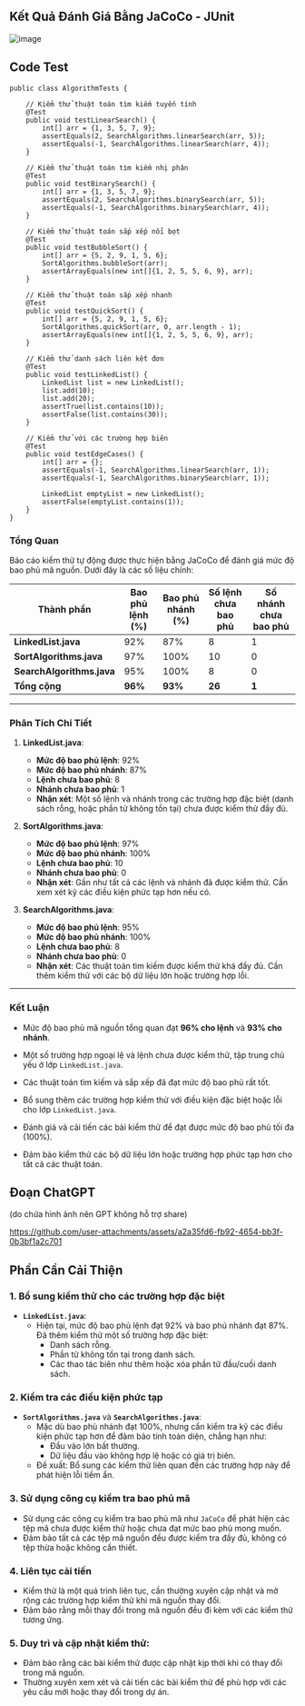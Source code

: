 ## Kết Quả Đánh Giá Bằng JaCoCo - JUnit

![image](https://github.com/user-attachments/assets/2294e263-a1d4-41a6-93a4-38d21fc42062)

## Code Test
    public class AlgorithmTests {
    
        // Kiểm thử thuật toán tìm kiếm tuyến tính
        @Test
        public void testLinearSearch() {
            int[] arr = {1, 3, 5, 7, 9};
            assertEquals(2, SearchAlgorithms.linearSearch(arr, 5));
            assertEquals(-1, SearchAlgorithms.linearSearch(arr, 4));
        }
    
        // Kiểm thử thuật toán tìm kiếm nhị phân
        @Test
        public void testBinarySearch() {
            int[] arr = {1, 3, 5, 7, 9};
            assertEquals(2, SearchAlgorithms.binarySearch(arr, 5));
            assertEquals(-1, SearchAlgorithms.binarySearch(arr, 4));
        }
    
        // Kiểm thử thuật toán sắp xếp nổi bọt
        @Test
        public void testBubbleSort() {
            int[] arr = {5, 2, 9, 1, 5, 6};
            SortAlgorithms.bubbleSort(arr);
            assertArrayEquals(new int[]{1, 2, 5, 5, 6, 9}, arr);
        }
    
        // Kiểm thử thuật toán sắp xếp nhanh
        @Test
        public void testQuickSort() {
            int[] arr = {5, 2, 9, 1, 5, 6};
            SortAlgorithms.quickSort(arr, 0, arr.length - 1);
            assertArrayEquals(new int[]{1, 2, 5, 5, 6, 9}, arr);
        }
    
        // Kiểm thử danh sách liên kết đơn
        @Test
        public void testLinkedList() {
            LinkedList list = new LinkedList();
            list.add(10);
            list.add(20);
            assertTrue(list.contains(10));
            assertFalse(list.contains(30));
        }
    
        // Kiểm thử với các trường hợp biên
        @Test
        public void testEdgeCases() {
            int[] arr = {};
            assertEquals(-1, SearchAlgorithms.linearSearch(arr, 1));
            assertEquals(-1, SearchAlgorithms.binarySearch(arr, 1));
    
            LinkedList emptyList = new LinkedList();
            assertFalse(emptyList.contains(1));
        }
    }


### Tổng Quan
Báo cáo kiểm thử tự động được thực hiện bằng JaCoCo để đánh giá mức độ bao phủ mã nguồn. Dưới đây là các số liệu chính:

| Thành phần              | Bao phủ lệnh (%) | Bao phủ nhánh (%) | Số lệnh chưa bao phủ | Số nhánh chưa bao phủ |
|-------------------------|------------------|-------------------|----------------------|-----------------------|
| **LinkedList.java**     | 92%              | 87%               | 8                    | 1                     |
| **SortAlgorithms.java** | 97%              | 100%              | 10                   | 0                     |
| **SearchAlgorithms.java** | 95%            | 100%              | 8                    | 0                     |
| **Tổng cộng**           | **96%**          | **93%**           | **26**               | **1**                 |

---

### Phân Tích Chi Tiết

1. **LinkedList.java**:
   - **Mức độ bao phủ lệnh**: 92%
   - **Mức độ bao phủ nhánh**: 87%
   - **Lệnh chưa bao phủ**: 8
   - **Nhánh chưa bao phủ**: 1
   - **Nhận xét**: Một số lệnh và nhánh trong các trường hợp đặc biệt (danh sách rỗng, hoặc phần tử không tồn tại) chưa được kiểm thử đầy đủ.

2. **SortAlgorithms.java**:
   - **Mức độ bao phủ lệnh**: 97%
   - **Mức độ bao phủ nhánh**: 100%
   - **Lệnh chưa bao phủ**: 10
   - **Nhánh chưa bao phủ**: 0
   - **Nhận xét**: Gần như tất cả các lệnh và nhánh đã được kiểm thử. Cần xem xét kỹ các điều kiện phức tạp hơn nếu có.

3. **SearchAlgorithms.java**:
   - **Mức độ bao phủ lệnh**: 95%
   - **Mức độ bao phủ nhánh**: 100%
   - **Lệnh chưa bao phủ**: 8
   - **Nhánh chưa bao phủ**: 0
   - **Nhận xét**: Các thuật toán tìm kiếm được kiểm thử khá đầy đủ. Cần thêm kiểm thử với các bộ dữ liệu lớn hoặc trường hợp lỗi.

---

### Kết Luận

- Mức độ bao phủ mã nguồn tổng quan đạt **96% cho lệnh** và **93% cho nhánh**.
- Một số trường hợp ngoại lệ và lệnh chưa được kiểm thử, tập trung chủ yếu ở lớp `LinkedList.java`.
- Các thuật toán tìm kiếm và sắp xếp đã đạt mức độ bao phủ rất tốt.


- Bổ sung thêm các trường hợp kiểm thử với điều kiện đặc biệt hoặc lỗi cho lớp `LinkedList.java`.
- Đánh giá và cải tiến các bài kiểm thử để đạt được mức độ bao phủ tối đa (100%).
- Đảm bảo kiểm thử các bộ dữ liệu lớn hoặc trường hợp phức tạp hơn cho tất cả các thuật toán.

## Đoạn ChatGPT
(do chứa hình ảnh nên GPT không hỗ trợ share)

https://github.com/user-attachments/assets/a2a35fd6-fb92-4654-bb3f-0b3bf1a2c701

## Phần Cần Cải Thiện

### 1. Bổ sung kiểm thử cho các trường hợp đặc biệt
- **`LinkedList.java`**: 
  - Hiện tại, mức độ bao phủ lệnh đạt 92% và bao phủ nhánh đạt 87%. Đã thêm kiểm thử một số trường hợp đặc biệt:
    - Danh sách rỗng.
    - Phần tử không tồn tại trong danh sách.
    - Các thao tác biên như thêm hoặc xóa phần tử đầu/cuối danh sách.

### 2. Kiểm tra các điều kiện phức tạp
- **`SortAlgorithms.java`** và **`SearchAlgorithms.java`**:
  - Mặc dù bao phủ nhánh đạt 100%, nhưng cần kiểm tra kỹ các điều kiện phức tạp hơn để đảm bảo tính toàn diện, chẳng hạn như:
    - Đầu vào lớn bất thường.
    - Dữ liệu đầu vào không hợp lệ hoặc có giá trị biên.
  - Đề xuất: Bổ sung các kiểm thử liên quan đến các trường hợp này để phát hiện lỗi tiềm ẩn.

### 3. Sử dụng công cụ kiểm tra bao phủ mã
- Sử dụng các công cụ kiểm tra bao phủ mã như `JaCoCo` để phát hiện các tệp mã chưa được kiểm thử hoặc chưa đạt mức bao phủ mong muốn.
- Đảm bảo tất cả các tệp mã nguồn đều được kiểm tra đầy đủ, không có tệp thừa hoặc không cần thiết.

### 4. Liên tục cải tiến
- Kiểm thử là một quá trình liên tục, cần thường xuyên cập nhật và mở rộng các trường hợp kiểm thử khi mã nguồn thay đổi.
- Đảm bảo rằng mỗi thay đổi trong mã nguồn đều đi kèm với các kiểm thử tương ứng.

### 5. Duy trì và cập nhật kiểm thử:
- Đảm bảo rằng các bài kiểm thử được cập nhật kịp thời khi có thay đổi trong mã nguồn.
- Thường xuyên xem xét và cải tiến các bài kiểm thử để phù hợp với các yêu cầu mới hoặc thay đổi trong dự án.

